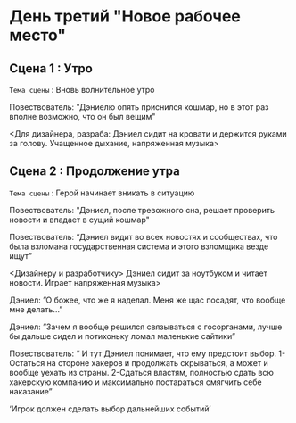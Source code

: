 # День третий "Новое рабочее место"

## Сцена 1 : Утро
`Тема сцены` : Вновь волнительное утро

Повествователь: "Дэниелю опять приснился кошмар, но в этот раз вполне возможно, что он был вещим"

<Для дизайнера, разраба: Дэниел сидит на кровати и держится руками за голову. Учащенное дыхание, напряженная музыка>

## Сцена 2 : Продолжение утра

`Тема сцены` : Герой начинает вникать в ситуацию

Повествователь: "Дэниел, после тревожного сна, решает проверить новости и впадает в сущий кошмар"

Повествователь: “Дэниел видит во всех новостях и сообществах, что была взломана государственная система и этого взломщика везде ищут”

<Дизайнеру и разработчику> Дэниел сидит за ноутбуком и читает новости. Играет напряженная музыка>

Дэниел: ”О божее, что же я наделал. Меня же щас посадят, что вообще мне делать…”

Дэниел: ”Зачем я вообще решился связываться с госорганами, лучше бы дальше сидел и потихоньку ломал маленькие сайтики”

Повествователь: “ И тут Дэниел понимает, что ему предстоит выбор. 1-Остаться на стороне хакеров и продолжать скрываться, а может и вообще уехать из страны. 2-Сдаться властям, полностью сдать всю хакерскую компанию и максимально постараться смягчить себе наказание”

‘Игрок должен сделать выбор дальнейших событий’
